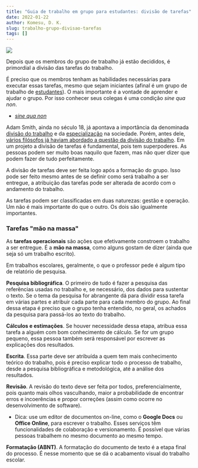 ```yaml
---
title: "Guia de trabalho em grupo para estudantes: divisão de tarefas"
date: 2022-01-22
author: Komesu, D. K.
slug: trabalho-grupo-divisao-tarefas
tags: []
---
```


![](https://images2.imgbox.com/8f/d2/jYbDBvUh_o.jpg)

Depois que os membros do grupo de trabalho já estão decididos, é primordial a divisão das tarefas do trabalho.

É preciso que os membros tenham as habilidades necessárias para executar essas tarefas, mesmo que sejam iniciantes (afinal é um grupo de trabalho de <span style="text-decoration: underline;">estudantes</span>). O mais importante é a vontade de aprender e ajudar o grupo. Por isso conhecer seus colegas é uma condição *sine qua non*.

<!--more-->

- [*sine qua non*](https://pt.wikipedia.org/wiki/Sine_qua_non)

Adam Smith, ainda no século 18, já apontava a importância da denominada [divisão do trabalho](https://www.adamsmithworks.org/documents/division-of-labor-part-1) e da [especialização](https://www.adamsmithworks.org/documents/division-of-labor-part-2-a-beautiful-machine) na sociedade. Porém, antes dele, [vários filósofos já haviam abordado a questão da divisão do trabalho](https://en.wikipedia.org/wiki/Division_of_labour). Em um projeto a divisão de tarefas é fundamental, pois tem superpoderes. As pessoas podem ser muito boas naquilo que fazem, mas não quer dizer que podem fazer de tudo perfeitamente.

A divisão de tarefas deve ser feita logo após a formação do grupo. Isso pode ser feito mesmo antes de se definir como será trabalho a ser entregue, a atribuição das tarefas pode ser alterada de acordo com o andamento do trabalho.

As tarefas podem ser classificadas em duas naturezas: gestão e operação. Um não é mais importante do que o outro. Os dois são igualmente importantes.

### Tarefas "mão na massa"

As **tarefas operacionais** são ações que efetivamente constroem o trabalho a ser entregue. É a **mão na massa**, como alguns gostam de dizer (ainda que seja só um trabalho escrito).

Em trabalhos escolares, geralmente, o que o professor pede é algum tipo de relatório de pesquisa.

**Pesquisa bibliográfica**. O primeiro de tudo é fazer a pesquisa das referências usadas no trabalho e, se necessário, dos dados para sustentar o texto. Se o tema da pesquisa for abrangente dá para dividir essa tarefa em várias partes e atribuir cada parte para cada membro do grupo. Ao final dessa etapa é preciso que o grupo tenha entendido, no geral, os achados da pesquisa para passá-los ao texto do trabalho.

**Cálculos e estimações**. Se houver necessidade dessa etapa, atribua essa tarefa a alguém com bom conhecimento de cálculo. Se for um grupo pequeno, essa pessoa também será responsável por escrever as explicações dos resultados.

**Escrita**. Essa parte deve ser atribuída a quem tem mais conhecimento teórico do trabalho, pois é preciso explicar todo o processo de trabalho, desde a pesquisa bibliográfica e metodológica, até a análise dos resultados.

**Revisão**. A revisão do texto deve ser feita por todos, preferencialmente, pois quanto mais olhos vasculhando, maior a probabilidade de encontrar erros e incoerências e propor correções (assim como ocorre no desenvolvimento de software).

- Dica: use um editor de documentos on-line, como o **Google Docs** ou **Office Online**, para escrever o trabalho. Esses serviços têm funcionalidades de colaboração e versionamento. É possível que várias pessoas trabalhem no mesmo documento ao mesmo tempo.

**Formatação (ABNT)**. A formatação do documento de texto é a etapa final do processo. É nesse momento que se dá o acabamento visual do trabalho escolar.
